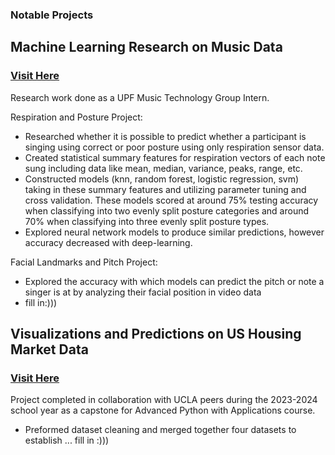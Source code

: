 ### Notable Projects

## Machine Learning Research on Music Data
### [Visit Here](https://github.com/graceli5/UPF-work.git)

Research work done as a UPF Music Technology Group Intern.

Respiration and Posture Project:
- Researched whether it is possible to predict whether a participant is singing using correct or poor posture using only respiration sensor data.
- Created statistical summary features for respiration vectors of each note sung including data like mean, median, variance, peaks, range, etc.
- Constructed models (knn, random forest, logistic regression, svm) taking in these summary features and utilizing parameter tuning and cross validation. These models scored at around 75% testing accuracy when classifying into two evenly split posture categories and around 70% when classifying into three evenly split posture types.
- Explored neural network models to produce similar predictions, however accuracy decreased with deep-learning.

Facial Landmarks and Pitch Project:
- Explored the accuracy with which models can predict the pitch or note a singer is at by analyzing their facial position in video data
- fill in:)))

## Visualizations and Predictions on US Housing Market Data
### [Visit Here](https://github.com/graceli5/PIC-16B-Final-Project.git)

Project completed in collaboration with UCLA peers during the 2023-2024 school year as a capstone for Advanced Python with Applications course.
- Preformed dataset cleaning and merged together four datasets to establish ... fill in :)))
 
